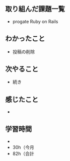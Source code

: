 ## 取り組んだ課題一覧
- progate Ruby on Rails
## わかったこと
- 投稿の削除
## 次やること
- 続き
## 感じたこと
- 
## 学習時間
- 
- 30h（今月
- 82h（合計
